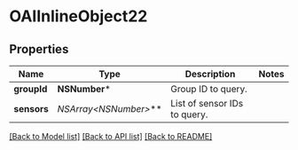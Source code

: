 # OAIInlineObject22

## Properties
Name | Type | Description | Notes
------------ | ------------- | ------------- | -------------
**groupId** | **NSNumber*** | Group ID to query. | 
**sensors** | **NSArray&lt;NSNumber*&gt;*** | List of sensor IDs to query. | 

[[Back to Model list]](../README.md#documentation-for-models) [[Back to API list]](../README.md#documentation-for-api-endpoints) [[Back to README]](../README.md)


